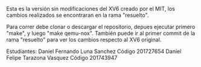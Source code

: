 Esta es la versión sin modificaciones del XV6 creado por el MIT, los cambios realizados se encontraran en la rama "resuelto".

Para correr debe clonar o descargar el repositorio, depues ejecutar primero "make", y luego "make qemu-nox".
También puede ir al primer commit de la rama "resuelto" para ver los cambios respecto al XV6 original.

Estudiantes: 
Daniel Fernando Luna Sanchez Código 201727654
Daniel Felipe Tarazona Vasquez Código 201743947